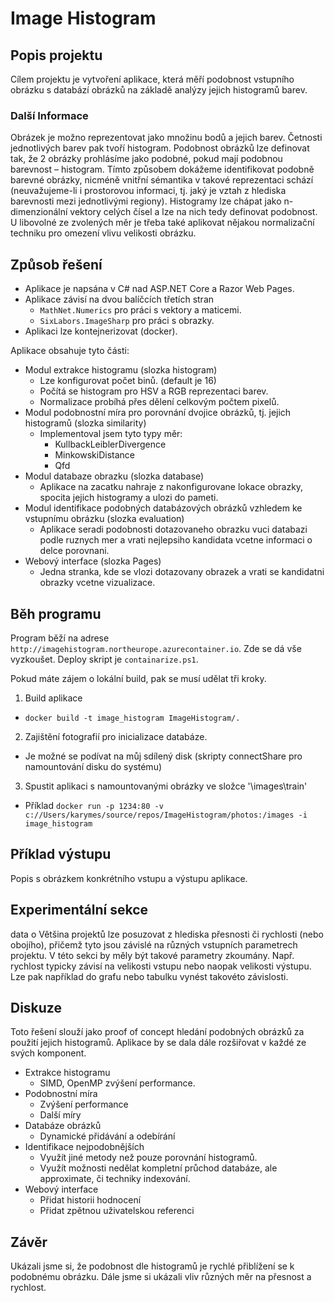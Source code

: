 # Image Histogram

## Popis projektu

Cílem projektu je vytvoření aplikace, která měří podobnost vstupního obrázku s databází obrázků na základě
analýzy jejich histogramů barev.

### Další Informace

Obrázek je možno reprezentovat jako množinu bodů a jejich barev. Četnosti jednotlivých barev pak tvoří
histogram. Podobnost obrázků lze definovat tak, že 2 obrázky prohlásíme jako podobné, pokud mají podobnou
barevnost – histogram. Tímto způsobem dokážeme identifikovat podobně barevné obrázky, nicméně vnitřní
sémantika v takové reprezentaci schází (neuvažujeme-li i prostorovou informaci, tj. jaký je vztah z hlediska
barevnosti mezi jednotlivými regiony). Histogramy lze chápat jako n-dimenzionální vektory celých čísel a lze na
nich tedy definovat podobnost. U libovolné ze zvolených měr je třeba také aplikovat nějakou normalizační
techniku pro omezení vlivu velikosti obrázku.




## Způsob řešení

* Aplikace je napsána v C# nad ASP.NET Core a Razor Web Pages. 
* Aplikace závisí na dvou balíčcích třetích stran
  * `MathNet.Numerics` pro práci s vektory a maticemi.
  * `SixLabors.ImageSharp` pro práci s obrazky.
* Aplikaci lze kontejnerizovat (docker).


Aplikace obsahuje tyto části:
* Modul extrakce histogramu (slozka histogram)
  * Lze konfigurovat počet binů. (default je 16)
  * Počítá se histogram pro HSV a RGB reprezentaci barev.
  * Normalizace probíhá přes dělení celkovým počtem pixelů.
* Modul podobnostní míra pro porovnání dvojice obrázků, tj. jejich histogramů (slozka similarity)
  * Implementoval jsem tyto typy měr:
    * KullbackLeiblerDivergence
	* MinkowskiDistance
	* Qfd
* Modul databaze obrazku (slozka database)
  * Aplikace na zacatku nahraje z nakonfigurovane lokace obrazky, spocita jejich histogramy a ulozi do pameti.
* Modul identifikace podobných databázových obrázků vzhledem ke vstupnímu obrázku (slozka evaluation)
  * Aplikace seradi podobnosti dotazovaneho obrazku vuci databazi podle ruznych mer a vrati nejlepsiho kandidata vcetne informaci o delce porovnani.
* Webový interface (slozka Pages)
  * Jedna stranka, kde se vlozi dotazovany obrazek a vrati se kandidatni obrazky vcetne vizualizace.

## Běh programu

Program běží na adrese `http://imagehistogram.northeurope.azurecontainer.io`. 
Zde se dá vše vyzkoušet.
Deploy skript je `containarize.ps1`.

Pokud máte zájem o lokální build, pak se musí udělat tři kroky.
1. Build aplikace
  * `docker build -t image_histogram ImageHistogram/.`
2. Zajištění fotografií pro inicializace databáze. 
  * Je možné se podívat na můj sdílený disk (skripty connectShare pro namountování disku do systému)
3. Spustit aplikaci s namountovanými obrázky ve složce '\images\train'
  * Příklad `docker run -p 1234:80 -v c://Users/karymes/source/repos/ImageHistogram/photos:/images -i image_histogram`
 

## Příklad výstupu
Popis s obrázkem konkrétního vstupu a výstupu aplikace.

## Experimentální sekce
data
o Většina projektů lze posuzovat z hlediska přesnosti či rychlosti (nebo obojího),
přičemž tyto jsou závislé na různých vstupních parametrech projektu. V této sekci by
měly být takové parametry zkoumány. Např. rychlost typicky závisí na velikosti
vstupu nebo naopak velikosti výstupu. Lze pak například do grafu nebo tabulku
vynést takovéto závislosti.

## Diskuze

Toto řešení slouží jako proof of concept hledání podobných obrázků za použití jejich histogramů.
Aplikace by se dala dále rozšiřovat v každé ze svých komponent.

* Extrakce histogramu
  * SIMD, OpenMP zvýšení performance.
* Podobnostní míra
  * Zvýšení performance
  * Další míry
* Databáze obrázků
  * Dynamické přidávání a odebírání
* Identifikace nejpodobnějších
  * Využít jiné metody než pouze porovnání histogramů.
  * Využít možnosti nedělat kompletní průchod databáze, ale approximate, či techniky indexování.
* Webový interface
  * Přidat historii hodnocení
  * Přidat zpětnou uživatelskou referenci

## Závěr

Ukázali jsme si, že podobnost dle histogramů je rychlé přiblížení se k podobnému obrázku. 
Dále jsme si ukázali vliv různých měr na přesnost a rychlost.